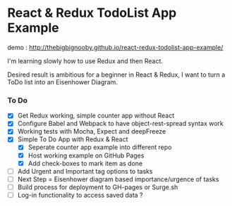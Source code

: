React & Redux TodoList App Example
==================================

demo : http://thebigbignooby.github.io/react-redux-todolist-app-example/

I'm learning slowly how to use Redux and then React.

Desired result is ambitious for a beginner in React & Redux, I want to turn a ToDo list into an Eisenhower Diagram.

### To Do ###

- [x] Get Redux working, simple counter app without React
- [x] Configure Babel and Webpack to have object-rest-spread syntax work
- [x] Working tests with Mocha, Expect and deepFreeze
- [x] Simple To Do App with Redux & React
  - [x] Seperate counter app example into different repo
  - [x] Host working example on GitHub Pages
  - [x] Add check-boxes to mark item as done
- [ ] Add Urgent and Important tag options to tasks
- [ ] Next Step = Eisenhower diagram based importance/urgence of tasks
- [ ] Build process for deployment to GH-pages or Surge.sh
- [ ] Log-in functionality to access saved data ?
